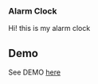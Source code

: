 ### Alarm Clock
Hi! this is my alarm clock

## Demo

See DEMO [here](https://lauratejada.github.io/alarm-clock/)
